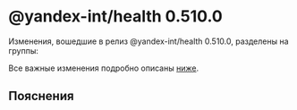 # @yandex-int/health 0.510.0

<!-- ЧЕЛОВЕЧЕСКОЕ ВСТУПЛЕНИЕ -->

Изменения, вошедшие в релиз @yandex-int/health 0.510.0, разделены на группы:

Все важные изменения подробно описаны [ниже](#Пояснения).

## Пояснения

